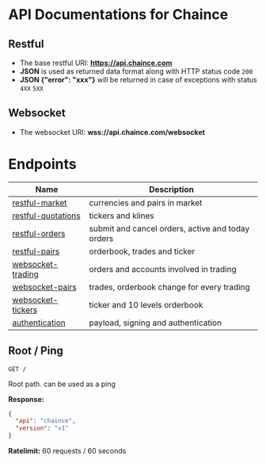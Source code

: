 # API Documentations for Chaince

## Restful
* The base restful URI: **https://api.chaince.com**
* **JSON** is used as returned data format along with HTTP status code `200`
* **JSON {"error": "xxx"}** will be returned in case of exceptions with status `4XX` `5XX`

## Websocket
* The websocket URI: **wss://api.chaince.com/websocket**

# Endpoints

Name | Description
------------ | ------------ 
[restful-market](./restful-market.md) | currencies and pairs in market 
[restful-quotations](./restful-quotations.md) | tickers and klines
[restful-orders](./restful-orders.md) | submit and cancel orders, active and today orders
[restful-pairs](./restful-pairs.md) | orderbook, trades and ticker
[websocket-trading](./websocket-trading.md) | orders and accounts involved in trading
[websocket-pairs](./websocket-pairs.md) | trades, orderbook change for every trading
[websocket-tickers](./websocket-tickers.md) | ticker and 10 levels orderbook
[authentication](./authentication.md) | payload, signing and authentication

## Root / Ping

```
GET /
```
Root path. can be used as a ping

**Response:**
```json
{
  "api": "chaince",
  "version": "v1"
}
```

**Ratelimit:**
60 requests / 60 seconds
